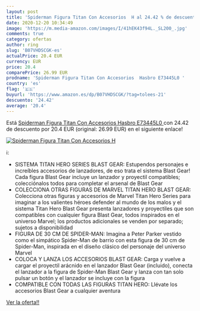 ```yaml
---
layout: post
title: 'Spiderman Figura Titan Con Accesorios  H al 24.42 % de descuento'
date: 2020-12-20 10:34:49
image: 'https://m.media-amazon.com/images/I/41hEK43f94L._SL200_.jpg'
comments: true
category: ofertas
author: ring
slug: 'B07VHDSCGK-es'
actualPrice: 20.4 EUR
currency: EUR
price: 20.4
comparePrice: 26.99 EUR
prodname: 'Spiderman Figura Titan Con Accesorios  Hasbro E73445L0 '
country: 'es'
flag: '🇪🇸'
buyurl: 'https://www.amazon.es/dp/B07VHDSCGK/?tag=tolees-21'
descuento: '24.42'
average: '20.4'
---
```


Está [Spiderman Figura Titan Con Accesorios  Hasbro E73445L0 ](https://www.amazon.es/dp/B07VHDSCGK/?tag=tolees-21) con 24.42 de descuento por 20.4 EUR (original: 26.99 EUR) en el siguiente enlace!

[![Spiderman Figura Titan Con Accesorios  H](https://m.media-amazon.com/images/I/41hEK43f94L._SL200_.jpg)](https://www.amazon.es/dp/B07VHDSCGK/?tag=tolees-21)

ℹ️:

- SISTEMA TITAN HERO SERIES BLAST GEAR: Estupendos personajes e increíbles accesorios de lanzadores, de eso trata el sistema Blast Gear! Cada figura Blast Gear incluye un lanzador y proyectil compatibles; colecciónalos todos para completar el arsenal de Blast Gear
- COLECCIONA OTRAS FIGURAS DE MARVEL TITAN HERO BLAST GEAR: Colecciona otras figuras y accesorios de Marvel Titan Hero Series para imaginar a los valientes héroes defender al mundo de los malos y el sistema Titan Hero Blast Gear presenta lanzadores y proyectiles que son compatibles con cualquier figura Blast Gear, todos inspirados en el universo Marvel; los productos adicionales se venden por separado; sujetos a disponibilidad
- FIGURA DE 30 CM DE SPIDER-MAN: Imagina a Peter Parker vestido como el simpático Spider-Man de barrio con esta figura de 30 cm de Spider-Man, inspirada en el diseño clásico del personaje del universo Marvel
- COLOCA Y LANZA LOS ACCESORIOS BLAST GEAR: Carga y vuelve a cargar el proyectil arácnido en el lanzador Blast Gear (incluido), conecta el lanzador a la figura de Spider-Man Blast Gear y lanza con tan solo pulsar un botón y el lanzador se incluye con la figura
- COMPATIBLE CON TODAS LAS FIGURAS TITAN HERO: Llévate los accesorios Blast Gear a cualquier aventura

[Ver la oferta!!](https://www.amazon.es/dp/B07VHDSCGK/?tag=tolees-21)
